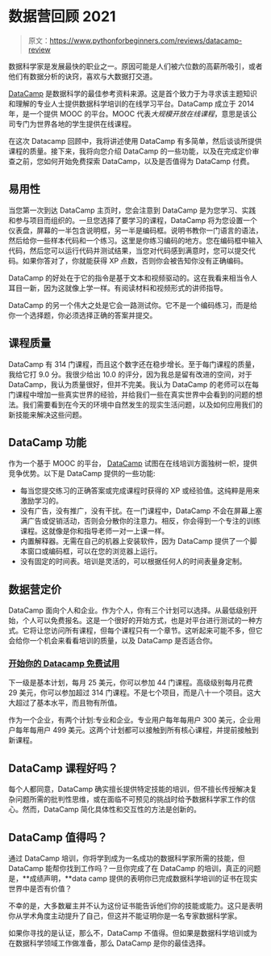 # 数据营回顾 2021

> 原文：<https://www.pythonforbeginners.com/reviews/datacamp-review>

数据科学家是发展最快的职业之一。原因可能是人们被六位数的高薪所吸引，或者他们有数据分析的诀窍，喜欢与大数据打交道。

[DataCamp](https://www.datacamp.com/?tap_a=5644-dce66f&tap_s=75426-9cf8ad&tm_source=review) 是数据科学的最佳参考资料来源。这是首个致力于为寻求该主题知识和理解的专业人士提供数据科学培训的在线学习平台。DataCamp 成立于 2014 年，是一个提供 MOOC 的平台。MOOC 代表*大规模开放在线课程*，意思是该公司专门为世界各地的学生提供在线课程。

在这次 Datacamp 回顾中，我将讲述使用 DataCamp 有多简单，然后谈谈所提供课程的质量。接下来，我将向您介绍 DataCamp 的一些功能，以及在完成定价审查之前，您如何开始免费探索 DataCamp，以及是否值得为 DataCamp 付费。

## 易用性

当您第一次到达 DataCamp 主页时，您会注意到 DataCamp 是为您学习、实践和参与项目而组织的。一旦您选择了要学习的课程，DataCamp 将为您设置一个仪表盘，屏幕的一半包含说明框，另一半是编码框。说明书教你一门语言的语法，然后给你一些样本代码和一个练习。这里是你练习编码的地方。您在编码框中输入代码，然后您可以运行代码并测试结果，当您对代码感到满意时，您可以提交代码。如果你答对了，你就能获得 XP 点数，否则你会被告知你没有正确编码。

DataCamp 的好处在于它的指令是基于文本和视频驱动的。这在我看来相当令人耳目一新，因为这就像上学一样。有阅读材料和视频形式的讲师指导。

DataCamp 的另一个伟大之处是它会一路测试你。它不是一个编码练习，而是给你一个选择题，你必须选择正确的答案并提交。

## 课程质量

DataCamp 有 314 门课程，而且这个数字还在稳步增长。至于每门课程的质量，我给它打 9.0 分。我很少给出 10.0 的评分，因为我总是留有改进的空间，对于 DataCamp，我认为质量很好，但并不完美。我认为 DataCamp 的老师可以在每门课程中增加一些真实世界的经验，并给我们一些在真实世界中会看到的问题的想法。我们需要看到在今天的环境中自然发生的现实生活问题，以及如何应用我们的新技能来解决这些问题。

## DataCamp 功能

作为一个基于 MOOC 的平台， [DataCamp](https://www.datacamp.com/?tap_a=5644-dce66f&tap_s=75426-9cf8ad&tm_source=review) 试图在在线培训方面独树一帜，提供竞争优势。以下是 DataCamp 提供的一些功能:

*   每当您提交练习的正确答案或完成课程时获得的 XP 或经验值。这纯粹是用来激励学习的。
*   没有广告，没有推广，没有干扰。在一门课程中，DataCamp 不会在屏幕上塞满广告或促销活动，否则会分散你的注意力。相反，你会得到一个专注的训练课程。这就像是你和指导老师一对一上课一样。
*   内置解释器。无需在自己的机器上安装软件，因为 DataCamp 提供了一个脚本窗口或编码框，可以在您的浏览器上运行。
*   没有固定的时间表。培训是灵活的，可以根据任何人的时间表量身定制。

## 数据营定价

DataCamp 面向个人和企业。作为个人，你有三个计划可以选择。从最低级别开始，个人可以免费报名。这是一个很好的开始方式，也是对平台进行测试的一种方式。它将让您访问所有课程，但每个课程只有一个章节。这听起来可能不多，但它会给你一个机会来看看培训的质量，以及 DataCamp 是否适合你。

### [开始你的 **Datacamp 免费试用**](https://www.datacamp.com/?tap_a=5644-dce66f&tap_s=75426-9cf8ad&tm_source=review)

下一级是基本计划，每月 25 美元，你可以参加 44 门课程。高级级别每月花费 29 美元，你可以参加超过 314 门课程。不是七个项目，而是八十一个项目。这大大超过了基本水平，而且物有所值。

作为一个企业，有两个计划:专业和企业。专业用户每年每用户 300 美元，企业用户每年每用户 499 美元。这两个计划都可以接触到所有核心课程，并提前接触到新课程。

## DataCamp 课程好吗？

每个人都同意，DataCamp 确实擅长提供特定技能的培训，但不擅长传授解决复杂问题所需的批判性思维，或在面临不可预见的挑战时给予数据科学家工作的信心。然而，DataCamp 简化具体性和交互性的方法是创新的。

## DataCamp 值得吗？

通过 DataCamp 培训，你将学到成为一名成功的数据科学家所需的技能，但 DataCamp 能帮你找到工作吗？一旦你完成了在 DataCamp 的培训，真正的问题是，**成绩声明，**data camp 提供的表明你已完成数据科学培训的证书在现实世界中是否有价值？

不幸的是，大多数雇主并不认为这份证书能告诉他们你的技能或能力。这只是表明你从学术角度主动提升了自己，但这并不能证明你是一名专家数据科学家。

如果你寻找的是认证，那么不，DataCamp 不值得。但如果是数据科学培训或为在数据科学领域工作做准备，那么 DataCamp 是你的最佳选择。